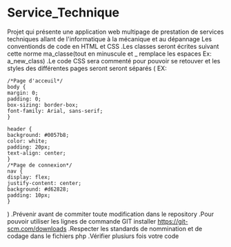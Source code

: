 # Service_Technique
 Projet qui présente une application web multipage de prestation de services techniques allant de l'informatique à la mécanique et au dépannage
 Les conventionds de code en HTML et CSS
.Les classes seront écrites suivant cette norme ma_classe(tout en minuscule et _ remplace les espaces Ex: a_new_class)
.Le code CSS sera commenté  pour pouvoir se retouver et les styles des différentes pages seront seront séparés (
    EX:
    
    /*Page d'acceuil*/
    body {
    margin: 0;
    padding: 0;
    box-sizing: border-box;
    font-family: Arial, sans-serif;
    }

    header {
    background: #0057b8;
    color: white;
    padding: 20px;
    text-align: center;
    }
    /*Page de connexion*/
    nav {
    display: flex;
    justify-content: center;
    background: #d62828;
    padding: 10px;
    }
) 
 .Prévenir avant de commiter toute modification dans le repository
 .Pour pouvoir utiliser les lignes de commande GIT installer https://git-scm.com/downloads
 .Respecter les standards de nommination et de codage dans le fichiers php
 .Vérifier plusiurs fois votre code
